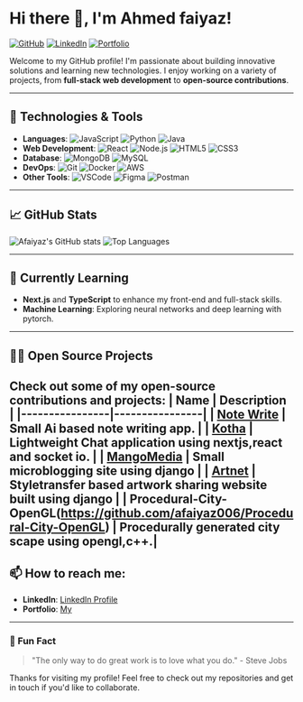 # Hi there 👋, I'm Ahmed faiyaz! 

[![GitHub](https://img.shields.io/github/followers/afaiyaz006?label=Follow&style=social)](https://github.com/afaiyaz006)
[![LinkedIn](https://img.shields.io/badge/-LinkedIn-blue?style=flat&logo=Linkedin&logoColor=white)](https://www.linkedin.com/in/ahmed-faiyaz-951797197/)
[![Portfolio](https://img.shields.io/badge/-Portfolio-black?style=flat&logo=browser&logoColor=white)](https://afaiyaz.me)

Welcome to my GitHub profile! I'm passionate about building innovative solutions and learning new technologies. I enjoy working on a variety of projects, from **full-stack web development** to **open-source contributions**. 

---

## 🔧 Technologies & Tools

- **Languages**: ![JavaScript](https://img.shields.io/badge/-JavaScript-F7DF1E?logo=javascript&logoColor=black) ![Python](https://img.shields.io/badge/-Python-3776AB?logo=python&logoColor=white) ![Java](https://img.shields.io/badge/-Java-007396?logo=java&logoColor=white)
- **Web Development**: ![React](https://img.shields.io/badge/-React-61DAFB?logo=react&logoColor=white) ![Node.js](https://img.shields.io/badge/-Node.js-339933?logo=node.js&logoColor=white) ![HTML5](https://img.shields.io/badge/-HTML5-E34F26?logo=html5&logoColor=white) ![CSS3](https://img.shields.io/badge/-CSS3-1572B6?logo=css3&logoColor=white)
- **Database**: ![MongoDB](https://img.shields.io/badge/-MongoDB-47A248?logo=mongodb&logoColor=white) ![MySQL](https://img.shields.io/badge/-MySQL-4479A1?logo=mysql&logoColor=white)
- **DevOps**: ![Git](https://img.shields.io/badge/-Git-F05032?logo=git&logoColor=white) ![Docker](https://img.shields.io/badge/-Docker-2496ED?logo=docker&logoColor=white) ![AWS](https://img.shields.io/badge/-AWS-232F3E?logo=amazon-aws&logoColor=white)
- **Other Tools**: ![VSCode](https://img.shields.io/badge/-VSCode-007ACC?logo=visual-studio-code&logoColor=white) ![Figma](https://img.shields.io/badge/-Figma-F24E1E?logo=figma&logoColor=white) ![Postman](https://img.shields.io/badge/-Postman-FF6C37?logo=postman&logoColor=white)

---

## 📈 GitHub Stats

![Afaiyaz's GitHub stats](https://github-readme-stats.vercel.app/api?username=afaiyaz006&show_icons=true&theme=radical)
![Top Languages](https://github-readme-stats.vercel.app/api/top-langs/?username=afaiyaz006&layout=compact&theme=radical)

---

## 🌱 Currently Learning

- **Next.js** and **TypeScript** to enhance my front-end and full-stack skills.
- **Machine Learning**: Exploring neural networks and deep learning with pytorch.

---

## 👨‍💻 Open Source Projects

Check out some of my open-source contributions and projects:
| Name       | Description       |
|----------------|----------------|
| [Note Write](https://github.com/afaiyaz006/Note-Write) | Small Ai based note writing app.   | 
| [Kotha](https://github.com/afaiyaz006/Kotha)  | Lightweight Chat application using nextjs,react and socket io. |
| [MangoMedia](https://github.com/afaiyaz006/Mangomedia) | Small microblogging site using django  |
| [Artnet](https://github.com/afaiyaz006/artnet) | Styletransfer based artwork sharing website built using django |
| Procedural-City-OpenGL(https://github.com/afaiyaz006/Procedural-City-OpenGL) | Procedurally generated city scape using opengl,c++.|
---

## 📫 How to reach me:


- **LinkedIn**: [LinkedIn Profile](https://www.linkedin.com/in/ahmed-faiyaz-951797197/)
- **Portfolio**: [My](https://afaiyaz.me)

---

### 🎯 Fun Fact

> "The only way to do great work is to love what you do." - Steve Jobs

Thanks for visiting my profile! Feel free to check out my repositories and get in touch if you'd like to collaborate.
